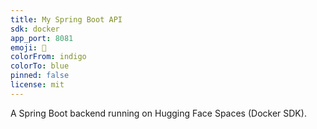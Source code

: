 ```yaml
---
title: My Spring Boot API
sdk: docker
app_port: 8081
emoji: 🚀
colorFrom: indigo
colorTo: blue
pinned: false
license: mit
---
```


A Spring Boot backend running on Hugging Face Spaces (Docker SDK).
